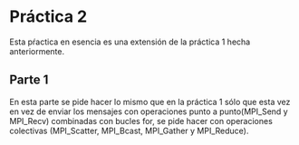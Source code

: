 # Práctica 2 #
Esta pŕactica en esencia es una extensión de la práctica 1 hecha anteriormente.

## Parte 1 ##
En esta parte se pide hacer lo mismo que en la práctica 1 sólo que esta vez en vez de enviar los mensajes con operaciones
punto a punto(MPI_Send y MPI_Recv) combinadas con bucles for, se pide hacer con operaciones colectivas (MPI_Scatter, MPI_Bcast, MPI_Gather y MPI_Reduce).
